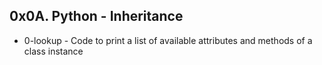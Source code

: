 ## 0x0A. Python - Inheritance

* 0-lookup - Code to print a list of available attributes and methods of a class instance
